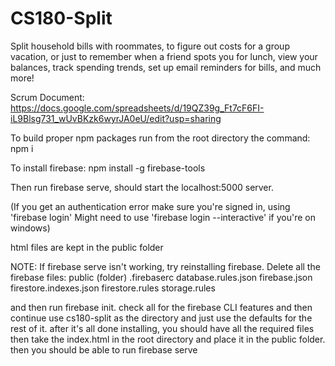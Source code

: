 # CS180-Split


Split household bills with roommates, to figure out costs for a group vacation, or just to remember when a friend spots you for lunch, view your balances, track spending trends, set up email reminders for bills, and much more!

Scrum Document: https://docs.google.com/spreadsheets/d/19QZ39g_Ft7cF6FI-iL9Blsg731_wUvBKzk6wyrJA0eU/edit?usp=sharing

To build proper npm packages run from the root directory the command: npm i


To install firebase: npm install -g firebase-tools

Then run firebase serve, should start the localhost:5000 server. 

(If you get an authentication error make sure you're signed in, using 'firebase login'
Might need to use 'firebase login --interactive' if you're on windows)

html files are kept in the public folder

NOTE: If firebase serve isn't working, try reinstalling firebase. Delete all the firebase files:
public (folder)
.firebaserc
database.rules.json
firebase.json
firestore.indexes.json
firestore.rules
storage.rules

and then run firebase init.
check all for the firebase CLI features and then continue
use cs180-split as the directory
and just use the defaults for the rest of it.
after it's all done installing, you should have all the required files 
then take the index.html in the root directory and place it in the public folder. 
then you should be able to run firebase serve